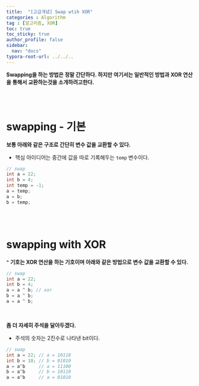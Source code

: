 ```yaml
---
title:  "[고급개념] Swap wtih XOR"
categories : Algorithm
tag : [알고리즘, XOR]
toc: true
toc_sticky: true
author_profile: false
sidebar:
  nav: "docs"
typora-root-url: ../../..
---
```




**Swapping을 하는 방법은 정말 간단하다. 하지만 여기서는 일반적인 방법과 XOR 연산을 통해서 교환하는것을 소개하려고한다.**

<br><br>

# swapping - 기본

**보통 아래와 같은 구조로 간단히 변수 값을 교환할 수 있다.**

* 핵심 아이디어는 중간에 값을 따로 기록해두는 `temp` 변수이다.

```c++
// swap
int a = 22;
int b = 4;
int temp = -1;
a = temp;
a = b;
b = temp;
```

<br><br>

# swapping with XOR

**`^` 기호는 XOR 연산을 하는 기호이며 아래와 같은 방법으로 변수 값을 교환할 수 있다.**

```c++
// swap
int a = 22;
int b = 4;
a = a ^ b; // xor
b = a ^ b;
a = a ^ b;
```

<br>

**좀 더 자세히 주석을 달아두겠다.**

* 주석의 숫자는 2진수로 나타낸 bit이다.

```c++
// swap
int a = 22;	// a = 10110
int b = 10; // b = 01010 
a = a^b		// a = 11100
b = a^b		// b = 10110 
a = a^b		// a = 01010
```


